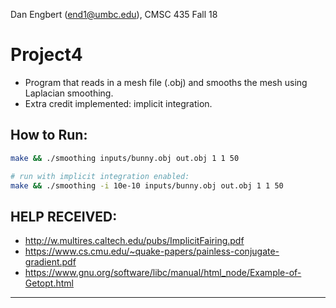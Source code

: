 Dan Engbert (end1@umbc.edu), CMSC 435 Fall 18

# Project4
* Program that reads in a mesh file (.obj) and smooths the mesh using Laplacian smoothing.
* Extra credit implemented: implicit integration.


## How to Run:
````bash
make && ./smoothing inputs/bunny.obj out.obj 1 1 50

# run with implicit integration enabled:
make && ./smoothing -i 10e-10 inputs/bunny.obj out.obj 1 1 50
````


## HELP RECEIVED:
* http://w.multires.caltech.edu/pubs/ImplicitFairing.pdf
* https://www.cs.cmu.edu/~quake-papers/painless-conjugate-gradient.pdf
* https://www.gnu.org/software/libc/manual/html_node/Example-of-Getopt.html
---
